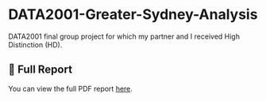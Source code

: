 # DATA2001-Greater-Sydney-Analysis
DATA2001 final group project for which my partner and I received High Distinction (HD).

## 📄 Full Report
You can view the full PDF report [here](DATA2001%20Greater%20Sydney%20Assignment.pdf).
